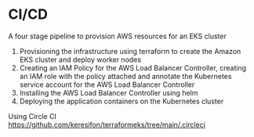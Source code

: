 # CI/CD 
A four stage pipeline to provision AWS resources for an EKS cluster 

1. Provisioning the infrastructure using terraform to create the Amazon EKS cluster and deploy worker nodes 
2. Creating an IAM Policy for the AWS Load Balancer Controller, creating an IAM role with the policy attached and annotate the Kubernetes service account for the AWS Load Balancer Controller 
3. Installing the AWS Load Balancer Controller using helm
4. Deploying the application containers on the Kubernetes cluster

Using Circle CI  https://github.com/keresifon/terraformeks/tree/main/.circleci

